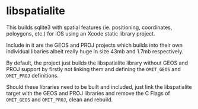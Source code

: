# libspatialite
This builds sqlite3 with spatial features (ie. positioning, coordinates, poloygons, etc.) for iOS using an Xcode static library project.

Include in it are the GEOS and PROJ projects which builds into their own individual libaries albeit really huge in size 43mb and 1.7mb respectively.

By default, the project just builds the libspatialite library without GEOS and PROJ support by firstly not linking them and defining the `OMIT_GEOS` and `OMIT_PROJ` definitions.

Should these libraries need to be built and included, just link the libspatialite target with the GEOS and PROJ libraries and remove the C Flags of `OMIT_GEOS` and `OMIT_PROJ`, clean and rebuild.